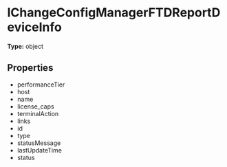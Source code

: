 # IChangeConfigManagerFTDReportDeviceInfo


**Type:** object

## Properties
* performanceTier
* host
* name
* license_caps
* terminalAction
* links
* id
* type
* statusMessage
* lastUpdateTime
* status
